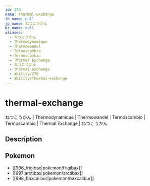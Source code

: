 ```yaml
---
id: 270
name: thermal-exchange
zh_name: null
jp_name: ねつこうかん
kr_name: null
aliases:
  - ねつこうかん
  - Thermodynamique
  - Thermowandel
  - Termoscambio
  - Termoscambio
  - Thermal Exchange
  - ねつこうかん
  - thermal-exchange
  - ability/270
  - ability/thermal-exchange
---
```

# thermal-exchange

ねつこうかん | Thermodynamique | Thermowandel | Termoscambio | Termoscambio | Thermal Exchange | ねつこうかん

## Description



## Pokemon

- [[996_frigibax|pokemon/frigibax]]
- [[997_arctibax|pokemon/arctibax]]
- [[998_baxcalibur|pokemon/baxcalibur]]

